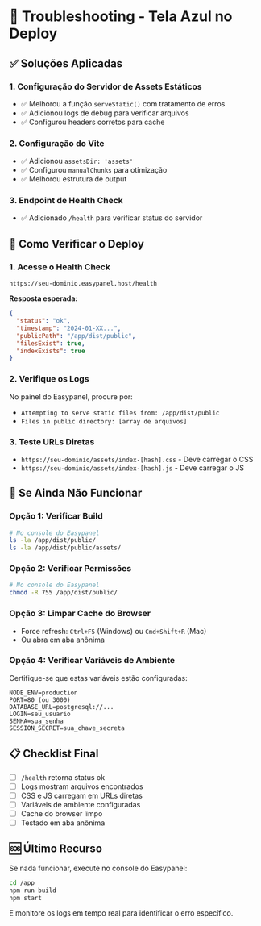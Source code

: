 # 🚨 Troubleshooting - Tela Azul no Deploy

## ✅ Soluções Aplicadas

### 1. **Configuração do Servidor de Assets Estáticos**
- ✅ Melhorou a função `serveStatic()` com tratamento de erros
- ✅ Adicionou logs de debug para verificar arquivos
- ✅ Configurou headers corretos para cache

### 2. **Configuração do Vite**
- ✅ Adicionou `assetsDir: 'assets'` 
- ✅ Configurou `manualChunks` para otimização
- ✅ Melhorou estrutura de output

### 3. **Endpoint de Health Check**
- ✅ Adicionado `/health` para verificar status do servidor

## 🔧 Como Verificar o Deploy

### 1. **Acesse o Health Check**
```
https://seu-dominio.easypanel.host/health
```

**Resposta esperada:**
```json
{
  "status": "ok",
  "timestamp": "2024-01-XX...",
  "publicPath": "/app/dist/public",
  "filesExist": true,
  "indexExists": true
}
```

### 2. **Verifique os Logs**
No painel do Easypanel, procure por:
- `Attempting to serve static files from: /app/dist/public`
- `Files in public directory: [array de arquivos]`

### 3. **Teste URLs Diretas**
- `https://seu-dominio/assets/index-[hash].css` - Deve carregar o CSS
- `https://seu-dominio/assets/index-[hash].js` - Deve carregar o JS

## 🚨 Se Ainda Não Funcionar

### Opção 1: Verificar Build
```bash
# No console do Easypanel
ls -la /app/dist/public/
ls -la /app/dist/public/assets/
```

### Opção 2: Verificar Permissões
```bash
# No console do Easypanel
chmod -R 755 /app/dist/public/
```

### Opção 3: Limpar Cache do Browser
- Force refresh: `Ctrl+F5` (Windows) ou `Cmd+Shift+R` (Mac)
- Ou abra em aba anônima

### Opção 4: Verificar Variáveis de Ambiente
Certifique-se que estas variáveis estão configuradas:
```
NODE_ENV=production
PORT=80 (ou 3000)
DATABASE_URL=postgresql://...
LOGIN=seu_usuario
SENHA=sua_senha
SESSION_SECRET=sua_chave_secreta
```

## 📋 Checklist Final

- [ ] `/health` retorna status ok
- [ ] Logs mostram arquivos encontrados
- [ ] CSS e JS carregam em URLs diretas
- [ ] Variáveis de ambiente configuradas
- [ ] Cache do browser limpo
- [ ] Testado em aba anônima

## 🆘 Último Recurso

Se nada funcionar, execute no console do Easypanel:
```bash
cd /app
npm run build
npm start
```

E monitore os logs em tempo real para identificar o erro específico.
